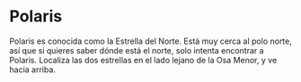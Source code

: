 # Polaris

Polaris es conocida como la Estrella del Norte. Está muy cerca al polo norte,
así que si quieres saber dónde está el norte, solo intenta encontrar a Polaris.
Localiza las dos estrellas en el lado lejano de la Osa Menor, y ve hacia arriba.
